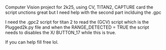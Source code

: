 Computer Vision project for 2k25, using CV, TITAN2, CAPTURE card
the script unctions great but I need help with the second part inclduing the .gpc

I need the .gpc2 script for titan 2 to read the (GCV) script which is the Plugged2k.py file and when the RANGE_DETECTED = TRUE
the script needs to disables the X/ BUTTON_17  while this is true.

If you can help fill free lol.

